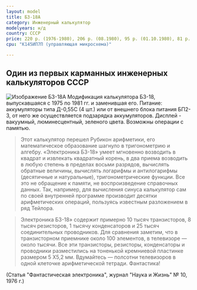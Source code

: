```yaml
---
layout: model
title: Б3-18А
category: Инженерный калькулятор
modelyears: н/д
country: СССР
price: 220 р. (1976-1980), 206 р. (08.1980), 95 р. (01.10.1980), 81 р. (1981)
cpu: "К145ИП7П (управляющая микросхема)"

---
```


## Один из первых карманных инженерных калькуляторов СССР

![Изображение Б3-18А](https://images2.imgbox.com/95/2c/KeJvovQF_o.jpg)
Модификация калькулятора Б3-18, выпускавшаяся с 1975 по 1981 гг. и заменившая его.
Питание: аккумуляторы типа Д-0,55С (4 шт.) или от внешнего блока питания БП2-3, от него же осуществляется подзарядка аккумуляторов.
Дисплей - вакуумный, люминесцентный, зеленого цвета.
Возможны операции с памятью.

>Этот калькулятор перешел Рубикон арифметики, его математическое образование шагнуло в тригонометрию и алгебру. «Электроника БЗ-18» умеет мгновенно возводить в квадрат и извлекать квадратный корень, в два приема возводить в любую степень в пределах восьми разрядов, вычислять обратные величины, вычислять логарифмы и антилогарифмы (десятичные и натуральные), тригонометрические функции. Все это не обращение к памяти, не воспроизведение справочных данных. Так, например, для вычисления синуса калькулятор сам по своей внутренней программе производит десятки арифметических операций, пользуясь известным разложением в ряд Тейлора.

>Электроника БЗ-18» содержит примерно 10 тысяч транзисторов, 8 тысяч резисторов, 1 тысячу конденсаторов и 25 тысяч соединительных проводников. Для сравнения заметим, что в транзисторном приемнике около 100 элементов, в телевизоре — около тысячи. Все эти транзисторы, резисторы, конденсаторы и проводники разместились на тоненькой кремниевой пластинке размером 5 Х5,2 мм. Вдумайтесь — полсотни телевизоров в одной клеточке арифметической тетради. Фантастика!

(Статья "Фантастическая электроника", журнал "Наука и Жизнь" № 10, 1976 г.)
